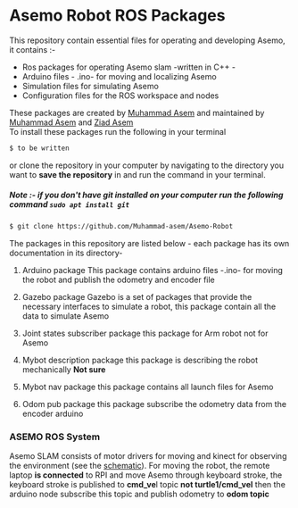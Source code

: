# Asemo Robot ROS Packages

This repository contain essential files for operating and developing Asemo, it contains :-

  - Ros packages for operating Asemo slam -written in C++ -
  - Arduino files - .ino- for moving and localizing Asemo
  - Simulation files for simulating Asemo
  - Configuration files for the ROS workspace and nodes

These packages are created by [Muhammad Asem](https://github.com/Muhammad-asem) and maintained by [Muhammad Asem](https://github.com/Muhammad-asem) and [Ziad Asem](https://github.com/ziadasem)   
To install these packages run the following in your terminal

```sh
$ to be written 
```

or clone the repository in your computer by navigating to the directory you want to **save the repository** in and run the command in your terminal.
##### Note :- if you don't have git installed on your computer run the following command  `sudo apt install git`


```sh
$ git clone https://github.com/Muhammad-asem/Asemo-Robot
```
The packages in this repository are listed below - each package has its own documentation in its directory-
1. Arduino package
    This package contains arduino files -.ino- for moving the robot and publish the odometry and encoder file
1. Gazebo package
     Gazebo is a set of packages that provide the necessary interfaces to simulate a robot, this package contain all the data to simulate Asemo 

1. Joint states subscriber package
   this package for Arm robot not for Asemo

1. Mybot description package
   this package is describing the robot mechanically  **Not sure**

1. Mybot nav package
   this package contains all launch files for Asemo

1. Odom pub package
   this package subscribe the odometry data from the encoder arduino

### ASEMO ROS System
Asemo SLAM consists of motor drivers for moving and kinect for observing the environment (see the [schematic](https://via.placeholder.com/800x400/C0F7E8/FF981C?text=soon)). For moving the robot, the remote laptop **is connected** to RPI and move Asemo through keyboard stroke, the keyboard stroke is published to **cmd_ve**l topic **not turtle1/cmd_vel** then the arduino node subscribe this topic and publish odometry to **odom topic**

